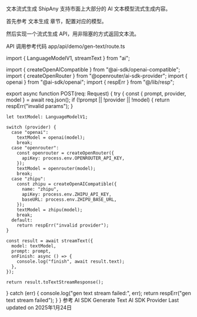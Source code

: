 文本流式生成
ShipAny 支持市面上大部分的 AI 文本模型流式生成内容。

首先参考 文本生成 章节，配置对应的模型。

然后实现一个流式生成 API，用非阻塞的方式返回文本流。

API 调用参考代码
app/api/demo/gen-text/route.ts

import { LanguageModelV1, streamText } from "ai";
 
import { createOpenAICompatible } from "@ai-sdk/openai-compatible";
import { createOpenRouter } from "@openrouter/ai-sdk-provider";
import { openai } from "@ai-sdk/openai";
import { respErr } from "@/lib/resp";
 
export async function POST(req: Request) {
  try {
    const { prompt, provider, model } = await req.json();
    if (!prompt || !provider || !model) {
      return respErr("invalid params");
    }
 
    let textModel: LanguageModelV1;
 
    switch (provider) {
      case "openai":
        textModel = openai(model);
        break;
      case "openrouter":
        const openrouter = createOpenRouter({
          apiKey: process.env.OPENROUTER_API_KEY,
        });
        textModel = openrouter(model);
        break;
      case "zhipu":
        const zhipu = createOpenAICompatible({
          name: "zhipu",
          apiKey: process.env.ZHIPU_API_KEY,
          baseURL: process.env.ZHIPU_BASE_URL,
        });
        textModel = zhipu(model);
        break;
      default:
        return respErr("invalid provider");
    }
 
    const result = await streamText({
      model: textModel,
      prompt: prompt,
      onFinish: async () => {
        console.log("finish", await result.text);
      },
    });
 
    return result.toTextStreamResponse();
  } catch (err) {
    console.log("gen text stream failed:", err);
    return respErr("gen text stream failed");
  }
}
参考
AI SDK Generate Text
AI SDK Provider
Last updated on 2025年1月24日